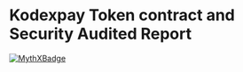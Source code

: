 # Kodexpay Token contract and Security Audited Report 
[![MythXBadge](https://badgen.net/https/api.mythx.io/v1/projects/f038b84a-a438-47d3-8022-dc979ad0eb5c/badge/data?cache=300&icon=https://raw.githubusercontent.com/ConsenSys/mythx-github-badge/main/logo_white.svg)](https://docs.mythx.io/dashboard/github-badges)

